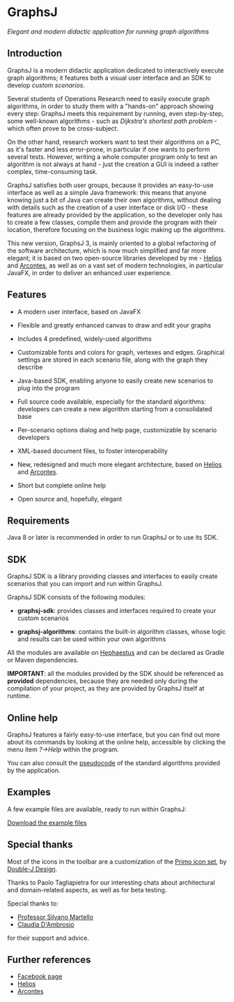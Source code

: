 # GraphsJ

*Elegant and modern didactic application for running graph algorithms*


## Introduction

GraphsJ is a modern didactic application dedicated to interactively execute graph algorithms; it features both a visual user interface and an SDK to develop *custom scenarios*.

Several students of Operations Research need to easily execute graph algorithms, in order to study them with a "hands-on" approach showing every step: GraphsJ meets this requirement by running, even step-by-step, some well-known algorithms - such as *Dijkstra's shortest path problem* - which often prove to be cross-subject.

On the other hand, research workers want to test their algorithms on a PC, as it's faster and less error-prone, in particular if one wants to perform several tests. However, writing a whole computer program only to test an algorithm is not always at hand - just the creation a GUI is indeed a rather complex, time-consuming task.

GraphsJ satisfies both user groups, because it provides an easy-to-use interface as well as a simple Java framework: this means that anyone knowing just a bit of Java can create their own algorithms, without dealing with details such as the creation of a user interface or disk I/O - these features are already provided by the application, so the developer only has to create a few classes, compile them and provide the program with their location, therefore focusing on the business logic making up the algorithms.

This new version, GraphsJ 3, is mainly oriented to a global refactoring of the software architecture, which is now much simplified and far more elegant; it is based on two open-source libraries developed by me - [Helios](https://github.com/giancosta86/Helios-core) and [Arcontes](https://github.com/giancosta86/Arcontes-core), as well as on a vast set of modern technologies, in particular JavaFX, in order to deliver an enhanced user experience.


## Features

* A modern user interface, based on JavaFX

* Flexible and greatly enhanced canvas to draw and edit your graphs

* Includes 4 predefined, widely-used algorithms

* Customizable fonts and colors for graph, vertexes and edges. Graphical settings are stored in each scenario file, along with the graph they describe

* Java-based SDK, enabling anyone to easily create new scenarios to plug into the program

* Full source code available, especially for the standard algorithms: developers can create a new algorithm starting from a consolidated base

* Per-scenario options dialog and help page, customizable by scenario developers

* XML-based document files, to foster interoperability

* New, redesigned and much more elegant architecture, based on [Helios](https://github.com/giancosta86/Helios-core) and [Arcontes](https://github.com/giancosta86/Arcontes-core).

* Short but complete online help

* Open source and, hopefully, elegant


## Requirements

Java 8 or later is recommended in order to run GraphsJ or to use its SDK. 


## SDK

GraphsJ SDK is a library providing classes and interfaces to easily create scenarios that you can import and run within GraphsJ.

GraphsJ SDK consists of the following modules: 


* **graphsj-sdk**: provides classes and interfaces required to create your custom scenarios

* **graphsj-algorithms**: contains the built-in algorithm classes, whose logic and results can be used within your own algorithms


All the modules are available on [Hephaestus](https://bintray.com/giancosta86/Hephaestus) and can be declared as Gradle or Maven dependencies.

**IMPORTANT**: all the modules provided by the SDK should be referenced as **provided** dependencies, because they are needed only during the compilation of your project, as they are provided by GraphsJ itself at runtime. 


## Online help

GraphsJ features a fairly easy-to-use interface, but you can find out more about its commands by looking at the online help, accessible by clicking the menu item *?->Help* within the program.

You can also consult the [pseudocode](https://github.com/giancosta86/GraphsJ/blob/master/pseudocode.pdf) of the standard algorithms provided by the application.


## Examples

A few example files are available, ready to run within GraphsJ:
 
[Download the example files](https://github.com/giancosta86/GraphsJ/releases/download/v3.7/GraphsJ_3_Examples.zip)


## Special thanks

Most of the icons in the toolbar are a customization of the [Primo icon set](https://www.iconfinder.com/iconsets/Primo_Icons), by [Double-J Design](http://www.doublejdesign.co.uk/).

Thanks to Paolo Tagliapietra for our interesting chats about architectural and domain-related aspects, as well as for beta testing.


Special thanks to:

* [Professor Silvano Martello](http://www.or.deis.unibo.it/staff_pages/martello/cvitae.html)
* [Claudia D'Ambrosio](http://www.or.deis.unibo.it/staff_pages/dambrosio/cv_claudia_english.htm)

for their support and advice.


## Further references

* [Facebook page](https://www.facebook.com/graphsj)
* [Helios](https://github.com/giancosta86/Helios-core)
* [Arcontes](https://github.com/giancosta86/Helios-core)

